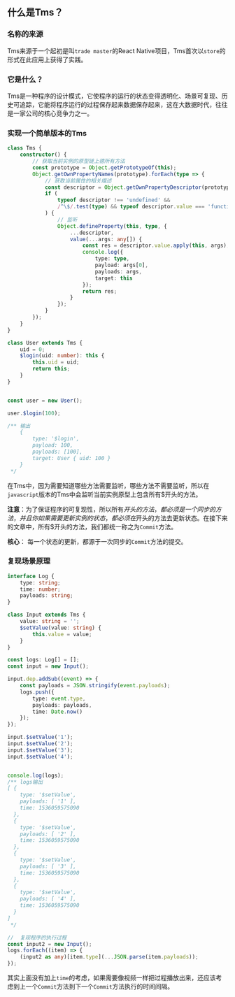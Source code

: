 ## 什么是Tms？


### 名称的来源
Tms来源于一个起初是叫`trade master`的React Native项目，Tms首次以`store`的形式在此应用上获得了实践。


### 它是什么？
Tms是一种程序的设计模式，它使程序的运行的状态变得透明化、场景可复现、历史可追踪，它能将程序运行的过程保存起来数据保存起来，这在大数据时代，往往是一家公司的核心竞争力之一。

### 实现一个简单版本的Tms
```typescript
class Tms {
    constructor() {
        // 获取当前实例的原型链上德所有方法
        const prototype = Object.getPrototypeOf(this);
        Object.getOwnPropertyNames(prototype).forEach(type => {
            // 获取当前属性的相关描述
            const descriptor = Object.getOwnPropertyDescriptor(prototype, type);
            if (
                typeof descriptor !== 'undefined' &&
                /^\$/.test(type) && typeof descriptor.value === 'function'
            ) {
                // 监听
                Object.defineProperty(this, type, {
                    ...descriptor,
                    value(...args: any[]) {
                        const res = descriptor.value.apply(this, args);
                        console.log({
                            type: type,
                            payload: args[0],
                            payloads: args,
                            target: this
                        });
                        return res;
                    }
                });
            }
        });
    }
}

class User extends Tms {
    uid = 0;
    $login(uid: number): this {
        this.uid = uid;
        return this;
    }
}


const user = new User();

user.$login(100);

/** 输出
    {
        type: '$login',
        payload: 100,
        payloads: [100],
        target: User { uid: 100 }
    }
 */
```
在Tms中，因为需要知道哪些方法需要监听，哪些方法不需要监听，所以在`javascript`版本的Tms中会监听当前实例原型上包含所有$开头的方法。  

**注意**：为了保证程序的可复现性，所以所有$开头的方法，都必须是一个同步的方法，并且你如果需要更新实例的状态，都必须在$开头的方法去更新状态。在接下来的文章中，所有$开头的方法，我们都统一称之为`Commit`方法。

**核心**： 每一个状态的更新，都源于一次同步的`Commit`方法的提交。


### 复现场景原理
```typescript
interface Log {
    type: string;
    time: number;
    payloads: string;
}

class Input extends Tms {
    value: string = '';
    $setValue(value: string) {
        this.value = value;
    }
}

const logs: Log[] = [];
const input = new Input();

input.dep.addSub((event) => {
    const payloads = JSON.stringify(event.payloads);
    logs.push({
        type: event.type,
        payloads: payloads,
        time: Date.now()
    });
});

input.$setValue('1');
input.$setValue('2');
input.$setValue('3');
input.$setValue('4');


console.log(logs);
/** logs输出
[ {
    type: '$setValue',
    payloads: [ '1' ],
    time: 1536059575090
  },
  {
    type: '$setValue',
    payloads: [ '2' ],
    time: 1536059575090
  },
  {
    type: '$setValue',
    payloads: [ '3' ],
    time: 1536059575090
  },
  {
    type: '$setValue',
    payloads: [ '4' ],
    time: 1536059575090
  }
]
 */

//  复现程序的执行过程
const input2 = new Input();
logs.forEach((item) => {
    (input2 as any)[item.type](...JSON.parse(item.payloads));
});

```
其实上面没有加上`time`的考虑，如果需要像视频一样把过程播放出来，还应该考虑到上一个`Commit`方法到下一个`Commit`方法执行的时间间隔。